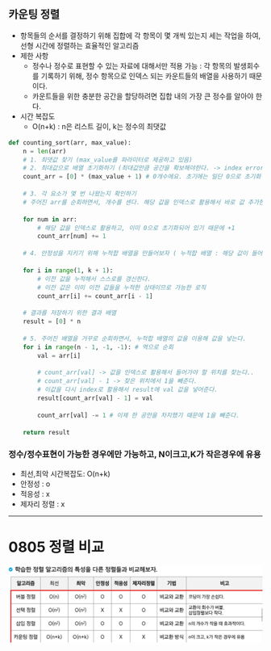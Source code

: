 ## 카운팅 정렬

- 항목들의 순서를 결정하기 위해 집합에 각 항목이 몇 개씩 있는지 세는 작업을 하여, 선형 시간에 정렬하는 효율적인 알고리즘
- 제한 사항
  - 정수나 정수로 표현할 수 있는 자료에 대해서만 적용 가능 : 각 항목의 발생회수를 기록하기 위해, 정수 항목으로 인덱스 되는 카운트들의 배열을 사용하기 때문이다.
  - 카운트들을 위한 충분한 공간을 할당하려면 집합 내의 가장 큰 정수를 알아야 한다.
- 시간 복잡도
  - O(n+k) : n은 리스트 길이, k는 정수의 최댓값

```python
def counting_sort(arr, max_value):
    n = len(arr)
    # 1. 최댓값 찾기 (max_value를 파라미터로 제공하고 있음)
    # 2. 최대값으로 배열 초기화하기 (최대값만큼 공간을 확보해야한다. -> index error 안날려고)
    count_arr = [0] * (max_value + 1) # 0개수에요. 초기에는 일단 0으로 초기화

    # 3. 각 요소가 몇 번 나왔는지 확인하기
    # 주어진 arr를 순회하면서, 개수를 센다. 해당 값을 인덱스로 활용해서 바로 값 추가한다.

    for num in arr:
        # 해당 값을 인덱스로 활용하고, 이미 0으로 초기화되어 있기 때문에 +1
        count_arr[num] += 1

    # 4. 안정성을 지키기 위해 누적합 배열을 만들어보자 ( 누적합 배열 : 해당 값이 들어갈 수 있는 범위)

    for i in range(1, k + 1):
        # 이전 값을 누적해서 스스로를 갱신한다.
        # 이전 값은 이미 이전 값들을 누적한 상태이므로 가능한 로직
        count_arr[i] += count_arr[i - 1]

    # 결과를 저장하기 위한 결과 배열
    result = [0] * n

    # 5. 주어진 배열을 거꾸로 순회하면서, 누적합 배열의 값을 이용해 값을 넣는다.
    for i in range(n - 1, -1, -1): # 역으로 순회
        val = arr[i]

        # count_arr[val] -> 값을 인덱스로 활용해서 들어가야 할 위치를 찾는다..
        # count_arr[val] - 1 -> 찾은 위치에서 1을 빼준다.
        # 이값을 다시 index로 활용해서 result에 val 값을 넣어준다.
        result[count_arr[val] - 1] = val

        count_arr[val] -= 1 # 이제 한 공안을 차지했기 때문에 1을 빼준다.

    return result
```

### 정수/정수표현이 가능한 경우에만 가능하고, N이크고,K가 작은경우에 유용

- 최선,최악 시간복잡도: O(n+k)
- 안정성 : o
- 적응성 : x
- 제자리 정렬 : x

---

# 0805 정렬 비교

![total](./total.png)
